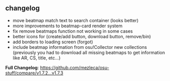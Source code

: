 ## changelog
- move beatmap match text to search container (looks better)
- more improvements to beatmap-card render system
- fix remove beatmaps function not working in some cases
- better icons for (create/add button, download button, remove/bin)
- add borders to loading screen (forgot)
- include beatmap information from osu!Collector new collections (previously you had to download all missing beatmaps to get information like AR, CS, title, etc...)

**Full Changelog**: https://github.com/mezleca/osu-stuff/compare/v1.7.2...v1.7.3
